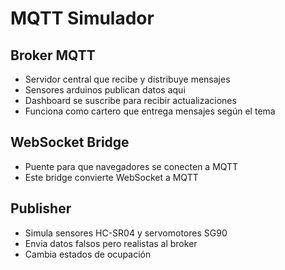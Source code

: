 # MQTT Simulador

## Broker MQTT
- Servidor central que recibe y distribuye mensajes
- Sensores arduinos publican datos aqui
- Dashboard se suscribe para recibir actualizaciones
- Funciona como cartero que entrega mensajes según el tema

## WebSocket Bridge
- Puente para que navegadores se conecten a MQTT
- Este bridge convierte WebSocket a MQTT

## Publisher
- Simula sensores HC-SR04 y servomotores SG90
- Envia datos falsos pero realistas al broker
- Cambia estados de ocupación
